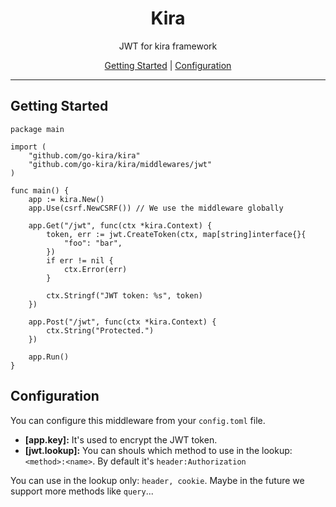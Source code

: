 <p align="center">
  <h1 align="center">Kira</h1>
  <p align="center">JWT for kira framework</p>
</p>

<p align="center">
  <a href="#getting-started">Getting Started</a> |
  <a href="#configuration">Configuration</a>
</p>

---

## Getting Started

    package main

    import (
        "github.com/go-kira/kira"
	    "github.com/go-kira/kira/middlewares/jwt"
    )

    func main() {
        app := kira.New()
        app.Use(csrf.NewCSRF()) // We use the middleware globally

        app.Get("/jwt", func(ctx *kira.Context) {
            token, err := jwt.CreateToken(ctx, map[string]interface{}{
                "foo": "bar",
            })
            if err != nil {
                ctx.Error(err)
            }

            ctx.Stringf("JWT token: %s", token)
        })

        app.Post("/jwt", func(ctx *kira.Context) {
            ctx.String("Protected.")
        })

        app.Run()
    }

## Configuration

You can configure this middleware from your `config.toml` file.

- **[app.key]:** It's used to encrypt the JWT token.
- **[jwt.lookup]:** You can shouls which method to use in the lookup: `<method>:<name>`. By default it's `header:Authorization`

You can use in the lookup only: `header, cookie`. Maybe in the future we support more methods like `query`...
